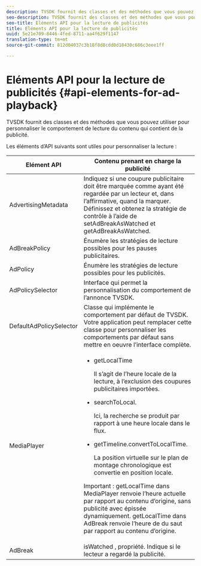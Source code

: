 ```yaml
---
description: TVSDK fournit des classes et des méthodes que vous pouvez utiliser pour personnaliser le comportement de lecture du contenu qui contient de la publicité.
seo-description: TVSDK fournit des classes et des méthodes que vous pouvez utiliser pour personnaliser le comportement de lecture du contenu qui contient de la publicité.
seo-title: Eléments API pour la lecture de publicités
title: Eléments API pour la lecture de publicités
uuid: 5e21e709-8446-4fed-8711-aa4f629f1147
translation-type: tm+mt
source-git-commit: 812d04037c3b18f8d8cdd0d18430c686c3eee1ff

---
```



# Eléments API pour la lecture de publicités {#api-elements-for-ad-playback}

TVSDK fournit des classes et des méthodes que vous pouvez utiliser pour personnaliser le comportement de lecture du contenu qui contient de la publicité.

Les éléments d’API suivants sont utiles pour personnaliser la lecture :

<table id="table_B07E373B9D2B425AB36466B1D42411AD"> 
 <thead> 
  <tr> 
   <th colname="col1" class="entry"> Elément API </th> 
   <th colname="col2" class="entry"> Contenu prenant en charge la publicité </th> 
  </tr> 
 </thead>
 <tbody> 
  <tr> 
   <td colname="col1"><span class="apiname"> AdvertisingMetadata </span> </td> 
   <td colname="col2">Indiquez si une coupure publicitaire doit être marquée comme ayant été regardée par un lecteur et, dans l’affirmative, quand la marquer. Définissez et obtenez la stratégie de contrôle à l’aide de <span class="codeph"> setAdBreakAsWatched</span> et <span class="codeph"> getAdBreakAsWatched</span>. </td> 
  </tr> 
  <tr> 
   <td colname="col1"><span class="apiname"> AdBreakPolicy</span> </td> 
   <td colname="col2"> Énumère les stratégies de lecture possibles pour les pauses publicitaires. </td> 
  </tr> 
  <tr> 
   <td colname="col1"><span class="apiname"> AdPolicy</span> </td> 
   <td colname="col2"> Énumère les stratégies de lecture possibles pour les publicités. </td> 
  </tr> 
  <tr> 
   <td colname="col1"><span class="apiname"> AdPolicySelector </span> </td> 
   <td colname="col2"> Interface qui permet la personnalisation du comportement de l’annonce TVSDK. </td> 
  </tr> 
  <tr> 
   <td colname="col1"><span class="apiname"> DefaultAdPolicySelector </span> </td> 
   <td colname="col2"> Classe qui implémente le comportement par défaut de TVSDK. Votre application peut remplacer cette classe pour personnaliser les comportements par défaut sans mettre en oeuvre l’interface complète. </td> 
  </tr> 
  <tr> 
   <td colname="col1"> <span class="apiname"> MediaPlayer</span> </td> 
   <td colname="col2"> 
    <ul id="ul_37700A741403448A8760FDDA68B099AA"> 
     <li id="li_B465170D449E49489C5924572BEEB4A5"><span class="codeph"> getLocalTime</span> <p>Il s’agit de l’heure locale de la lecture, à l’exclusion des coupures publicitaires importées. </p> </li> 
     <li id="li_D9D68CF428904BB2B84E1BCE828A90DC"><span class="codeph"> searchToLocal</span>. <p>Ici, la recherche se produit par rapport à une heure locale dans le flux. </p> </li> 
     <li id="li_9DBCA75537DC4824AA66B53A3FA28812"><span class="codeph"> getTimeline.convertToLocalTime</span>. <p>La position virtuelle sur le plan de montage chronologique est convertie en position locale. </p> </li> 
    </ul> <p>Important :  <span class="codeph"> getLocalTime</span> dans <span class="codeph"> MediaPlayer</span> renvoie l’heure actuelle par rapport au contenu d’origine, sans publicité avec épissée dynamiquement. <span class="codeph"> getLocalTime</span> dans <span class="codeph"> AdBreak</span> renvoie l’heure de  du saut par rapport au contenu d’origine. </p> </td> 
  </tr> 
  <tr> 
   <td colname="col1"><span class="apiname"> AdBreak</span> </td> 
   <td colname="col2"><span class="codeph"> isWatched</span> , propriété. Indique si le lecteur a regardé la publicité. </td> 
  </tr> 
 </tbody> 
</table>

